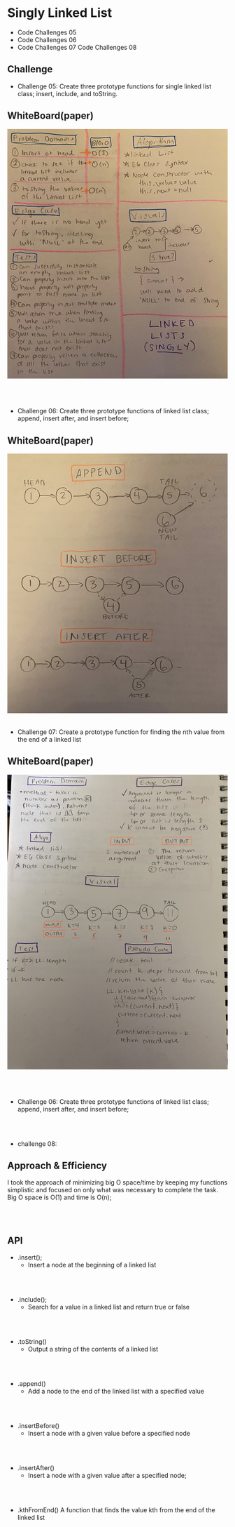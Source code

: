 # Singly Linked List

+ Code Challenges 05 
+ Code Challenges 06
+ Code Challenges 07
Code Challenges 08


## Challenge

* Challenge 05: Create three prototype functions for single linked list class; insert, include, and toString.


## WhiteBoard(paper)

![](.././images/one.jpeg)

<br/>
<br/>

* Challenge 06: Create three prototype functions of linked list class; append, insert after, and insert before;


## WhiteBoard(paper)

![](.././images/insert.jpeg)
<br/>
<br/>

* Challenge 07: Create a prototype function for finding the nth value from the end of a linked list
## WhiteBoard(paper)

![](.././images/k.jpeg)

<br/>
<br/>

* Challenge 06: Create three prototype functions of linked list class; append, insert after, and insert before;

<br/>
<br/>

* challenge 08:
[](401-challenges/images/linkedlist4.jpeg)

## Approach & Efficiency

I took the approach of minimizing big O space/time by keeping my functions simplistic and focused on only what was necessary to complete the task.
Big O space is O(1) and time is O(n);

<br/>
<br/>

## API

- .insert();
  - Insert a node at the beginning of a linked list

<br/>
<br/>

- .include();
  - Search for a value in a linked list and return true or false
  
<br/>
<br/>

- .toString()
  - Output a string of the contents of a linked list

<br/>
<br/>

- .append()
  - Add a node to the end of the linked list with a specified value
  
<br/>
<br/>


- .insertBefore()
  - Insert a node with a given value before a specified node

<br/>
<br/>

- .insertAfter()
  - Insert a node with a given value after a specified node;
  
<br/>
<br/>

- .kthFromEnd() A function that finds the value kth from the end of the linked list

<br/>
<br/>


